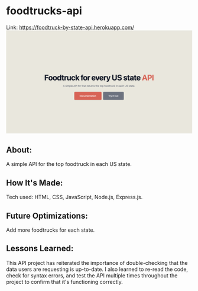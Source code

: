 # foodtrucks-api

Link: https://foodtruck-by-state-api.herokuapp.com/
<img src="https://github.com/Nafisa-Huda/foodtrucks-api/blob/main/foodtruck-screenshot.png"></img>

## About:
A simple API for the top foodtruck in each US state. 

## How It's Made:

Tech used: HTML, CSS, JavaScript, Node.js, Express.js. 

## Future Optimizations:

Add more foodtrucks for each state.

## Lessons Learned:

This API project has reiterated the importance of double-checking that the data users are requesting is up-to-date. I also learned to
re-read the code, check for syntax errors, and test the API multiple times throughout the project to confirm that it's functioning correctly. 
